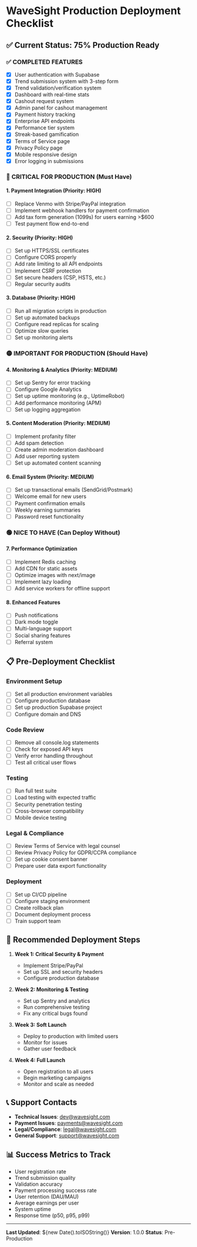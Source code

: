 # WaveSight Production Deployment Checklist

## ✅ Current Status: 75% Production Ready

### ✅ **COMPLETED FEATURES**
- [x] User authentication with Supabase
- [x] Trend submission system with 3-step form
- [x] Trend validation/verification system
- [x] Dashboard with real-time stats
- [x] Cashout request system
- [x] Admin panel for cashout management
- [x] Payment history tracking
- [x] Enterprise API endpoints
- [x] Performance tier system
- [x] Streak-based gamification
- [x] Terms of Service page
- [x] Privacy Policy page
- [x] Mobile responsive design
- [x] Error logging in submissions

### 🔴 **CRITICAL FOR PRODUCTION (Must Have)**

#### 1. **Payment Integration** (Priority: HIGH)
- [ ] Replace Venmo with Stripe/PayPal integration
- [ ] Implement webhook handlers for payment confirmation
- [ ] Add tax form generation (1099s) for users earning >$600
- [ ] Test payment flow end-to-end

#### 2. **Security** (Priority: HIGH)
- [ ] Set up HTTPS/SSL certificates
- [ ] Configure CORS properly
- [ ] Add rate limiting to all API endpoints
- [ ] Implement CSRF protection
- [ ] Set secure headers (CSP, HSTS, etc.)
- [ ] Regular security audits

#### 3. **Database** (Priority: HIGH)
- [ ] Run all migration scripts in production
- [ ] Set up automated backups
- [ ] Configure read replicas for scaling
- [ ] Optimize slow queries
- [ ] Set up monitoring alerts

### 🟡 **IMPORTANT FOR PRODUCTION (Should Have)**

#### 4. **Monitoring & Analytics** (Priority: MEDIUM)
- [ ] Set up Sentry for error tracking
- [ ] Configure Google Analytics
- [ ] Set up uptime monitoring (e.g., UptimeRobot)
- [ ] Add performance monitoring (APM)
- [ ] Set up logging aggregation

#### 5. **Content Moderation** (Priority: MEDIUM)
- [ ] Implement profanity filter
- [ ] Add spam detection
- [ ] Create admin moderation dashboard
- [ ] Add user reporting system
- [ ] Set up automated content scanning

#### 6. **Email System** (Priority: MEDIUM)
- [ ] Set up transactional emails (SendGrid/Postmark)
- [ ] Welcome email for new users
- [ ] Payment confirmation emails
- [ ] Weekly earning summaries
- [ ] Password reset functionality

### 🟢 **NICE TO HAVE (Can Deploy Without)**

#### 7. **Performance Optimization**
- [ ] Implement Redis caching
- [ ] Add CDN for static assets
- [ ] Optimize images with next/image
- [ ] Implement lazy loading
- [ ] Add service workers for offline support

#### 8. **Enhanced Features**
- [ ] Push notifications
- [ ] Dark mode toggle
- [ ] Multi-language support
- [ ] Social sharing features
- [ ] Referral system

## 📋 **Pre-Deployment Checklist**

### Environment Setup
- [ ] Set all production environment variables
- [ ] Configure production database
- [ ] Set up production Supabase project
- [ ] Configure domain and DNS

### Code Review
- [ ] Remove all console.log statements
- [ ] Check for exposed API keys
- [ ] Verify error handling throughout
- [ ] Test all critical user flows

### Testing
- [ ] Run full test suite
- [ ] Load testing with expected traffic
- [ ] Security penetration testing
- [ ] Cross-browser compatibility
- [ ] Mobile device testing

### Legal & Compliance
- [ ] Review Terms of Service with legal counsel
- [ ] Review Privacy Policy for GDPR/CCPA compliance
- [ ] Set up cookie consent banner
- [ ] Prepare user data export functionality

### Deployment
- [ ] Set up CI/CD pipeline
- [ ] Configure staging environment
- [ ] Create rollback plan
- [ ] Document deployment process
- [ ] Train support team

## 🚀 **Recommended Deployment Steps**

1. **Week 1: Critical Security & Payment**
   - Implement Stripe/PayPal
   - Set up SSL and security headers
   - Configure production database

2. **Week 2: Monitoring & Testing**
   - Set up Sentry and analytics
   - Run comprehensive testing
   - Fix any critical bugs found

3. **Week 3: Soft Launch**
   - Deploy to production with limited users
   - Monitor for issues
   - Gather user feedback

4. **Week 4: Full Launch**
   - Open registration to all users
   - Begin marketing campaigns
   - Monitor and scale as needed

## 📞 **Support Contacts**

- **Technical Issues**: dev@wavesight.com
- **Payment Issues**: payments@wavesight.com
- **Legal/Compliance**: legal@wavesight.com
- **General Support**: support@wavesight.com

## 📊 **Success Metrics to Track**

- User registration rate
- Trend submission quality
- Validation accuracy
- Payment processing success rate
- User retention (DAU/MAU)
- Average earnings per user
- System uptime
- Response time (p50, p95, p99)

---

**Last Updated**: ${new Date().toISOString()}
**Version**: 1.0.0
**Status**: Pre-Production
